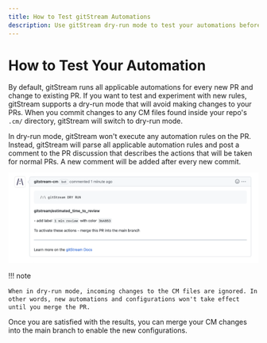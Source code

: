 ```yaml
---
title: How to Test gitStream Automations
description: Use gitStream dry-run mode to test your automations before implementing them.
---
```

# How to Test Your Automation

By default, gitStream runs all applicable automations for every new PR and change to existing PR. If you want to test and experiment with new rules, gitStream supports a dry-run mode that will avoid making changes to your PRs. When you commit changes to any CM files found inside your repo's `.cm/` directory, gitStream will switch to dry-run mode.

In dry-run mode, gitStream won't execute any automation rules on the PR. Instead, gitStream will parse all applicable automation rules and post a comment to the PR discussion that describes the actions that will be taken for normal PRs. A new comment will be added after every new commit.

![dry-run mode](/screenshots/dry-run-mode.png)

!!! note

	When in dry-run mode, incoming changes to the CM files are ignored. In other words, new automations and configurations won't take effect until you merge the PR.

Once you are satisfied with the results, you can merge your CM changes into the main branch to enable the new configurations.

